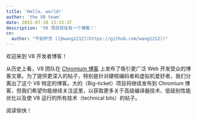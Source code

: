 ```yaml
---
title: 'Hello, world!'
author: 'the V8 team'
date: 2015-07-10 13:33:37
description: 'V8 项目现在有一个博客！'
cn:
  author: "不如怀念 ([@wang1212](https://github.com/wang1212))"
---
```

欢迎来到 V8 开发者博客！

从历史上看，V8 团队在 [Chromium 博客](https://blog.chromium.org/) 上发布了吸引更广泛 Web 开发受众的博客文章。为了提供更深入的帖子，特别是针对硬核编码者和虚拟机爱好者，我们分离出了这个 V8 特定的博客。大的（Big-ticket）项目将继续发布到 Chromium 博客，但我们希望你能继续关注这里，以获取更多关于高级编译器技术、低级别性能优化以及使 V8 运行的所有技术（technical bits）的帖子。

阅读愉快！

